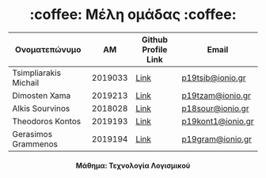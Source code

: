 <h1 align="center">:coffee:	Μέλη ομάδας :coffee:	</h1>

<div align="center">
  
| Ονοματεπώνυμο | ΑΜ | Github Profile Link | Email |
| --- | --- | --- | --- |
| Tsimpliarakis Michail | 2019033 | [Link](https://github.com/tsimpliarakis/) | p19tsib@ionio.gr |
| Dimosten Xama | 2019213 | [Link](https://github.com/p19tzam) | p19tzam@ionio.gr |
| Alkis Sourvinos | 2018028 | [Link](https://github.com/Alkissourvinos) | p18sour@ionio.gr |
| Theodoros Kontos | 2019193 | [Link](github.com/tsimpliarakis) | p19kont1@ionio.gr |
| Gerasimos Grammenos | 2019194 | [Link](https://github.com/makisgrammenos) | p19gram@ionio.gr |

#### Μάθημα: Τεχνολογία Λογισμικού
</div>

